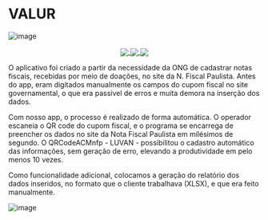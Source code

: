 # VALUR

![image](https://user-images.githubusercontent.com/39005073/219985214-7419097b-4aaa-4fdf-87b8-fd1ba4ee5e6b.png)

<p align="center">
 <a href="https://dotnet.microsoft.com/en-us/languages/csharp">
  <img align="center" src="https://img.shields.io/badge/Development%20with-Csharp-blueviolet">
 </a>
  <a href="https://github.com/alucardand2017/QRCodeACMnfp/blob/master/LICENCE.txt">
    <img align="center" src="https://img.shields.io/badge/License-MIT-brightgreen">
  </a>
 <a href="https://github.com/alucardand2017/QRCodeACMnfp">
    <img align="center" src="https://img.shields.io/badge/Release-V%201.1.0-red">
  </a>
</p>


O aplicativo foi criado a partir da necessidade da ONG de cadastrar notas fiscais, recebidas por meio de doações, no site da N. Fiscal Paulista. Antes do app, eram digitados manualmente os campos do cupom fiscal no site governamental, o que era passivel de erros e muita demora na inserção dos dados. 

Com nosso app, o processo é realizado de forma automática. O operador escaneia o QR code do cupom fiscal, e o programa se encarrega de preencher os dados no site da Nota Fiscal Paulista em mílésimos de segundo. O QRCodeACMnfp - LUVAN -  possibilitou o cadastro automático das informações, sem geração de erro, elevando a produtividade em pelo menos 10 vezes. 

Como funcionalidade adicional, colocamos a geração do relatório dos dados inseridos, no formato que o cliente trabalhava (XLSX), e que era feito manualmente.


![image](https://user-images.githubusercontent.com/39005073/215300984-40249dbc-87a5-4ed2-8b02-39b5aaa4cc92.png)
